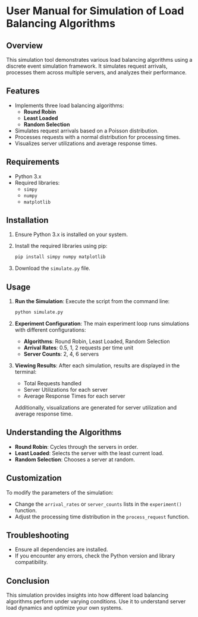 # User Manual for Simulation of Load Balancing Algorithms

## Overview

This simulation tool demonstrates various load balancing algorithms using a discrete event simulation framework. It simulates request arrivals, processes them across multiple servers, and analyzes their performance.

## Features

- Implements three load balancing algorithms:
  - **Round Robin**
  - **Least Loaded**
  - **Random Selection**
- Simulates request arrivals based on a Poisson distribution.
- Processes requests with a normal distribution for processing times.
- Visualizes server utilizations and average response times.

## Requirements

- Python 3.x
- Required libraries:
  - `simpy`
  - `numpy`
  - `matplotlib`

## Installation

1. Ensure Python 3.x is installed on your system.
2. Install the required libraries using pip:

   ```bash
   pip install simpy numpy matplotlib
   ```

3. Download the `simulate.py` file.

## Usage

1. **Run the Simulation**:
   Execute the script from the command line:

   ```bash
   python simulate.py
   ```

2. **Experiment Configuration**:
   The main experiment loop runs simulations with different configurations:
   - **Algorithms**: Round Robin, Least Loaded, Random Selection
   - **Arrival Rates**: 0.5, 1, 2 requests per time unit
   - **Server Counts**: 2, 4, 6 servers

3. **Viewing Results**:
   After each simulation, results are displayed in the terminal:
   - Total Requests handled
   - Server Utilizations for each server
   - Average Response Times for each server

   Additionally, visualizations are generated for server utilization and average response time.

## Understanding the Algorithms

- **Round Robin**: Cycles through the servers in order.
- **Least Loaded**: Selects the server with the least current load.
- **Random Selection**: Chooses a server at random.

## Customization

To modify the parameters of the simulation:

- Change the `arrival_rates` or `server_counts` lists in the `experiment()` function.
- Adjust the processing time distribution in the `process_request` function.

## Troubleshooting

- Ensure all dependencies are installed.
- If you encounter any errors, check the Python version and library compatibility.

## Conclusion

This simulation provides insights into how different load balancing algorithms perform under varying conditions. Use it to understand server load dynamics and optimize your own systems.


